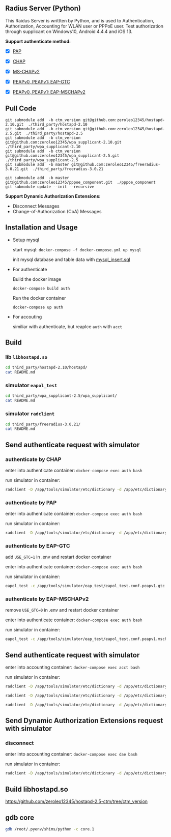 ## Radius Server (Python)

This Raidus Server is writtten by Python, and is used to Authentication, Authorization, Accounting for WLAN user or PPPoE user.
Test authorization through supplicant on Windows10, Android 4.4.4 and iOS 13.

**Support authenticate method:**

- [x] [PAP](https://tools.ietf.org/search/rfc1334)

- [x] [CHAP](https://tools.ietf.org/search/rfc1994)

- [x] [MS-CHAPv2](https://tools.ietf.org/html/rfc2759)

- [x] [PEAPv0, PEAPv1: EAP-GTC](https://tools.ietf.org/html/draft-josefsson-pppext-eap-tls-eap-05)

- [x] [PEAPv0, PEAPv1: EAP-MSCHAPv2](https://tools.ietf.org/html/draft-kamath-pppext-peapv0-00)


## Pull Code
  ```
  git submodule add  -b ctm_version git@github.com:zeroleo12345/hostapd-2.10.git  ./third_party/hostapd-2.10
  git submodule add  -b ctm_version git@github.com:zeroleo12345/hostapd-2.5.git  ./third_party/hostapd-2.5
  git submodule add  -b ctm_version git@github.com:zeroleo12345/wpa_supplicant-2.10.git  ./third_party/wpa_supplicant-2.10
  git submodule add  -b ctm_version git@github.com:zeroleo12345/wpa_supplicant-2.5.git  ./third_party/wpa_supplicant-2.5
  git submodule add  -b master git@github.com:zeroleo12345/freeradius-3.0.21.git  ./third_party/freeradius-3.0.21

  git submodule add  -b master git@github.com:zeroleo12345/pppoe_component.git  ./pppoe_component
  git submodule update --init --recursive
  ```


**Support Dynamic Authorization Extensions:**

- Disconnect Messages
- Change-of-Authorization (CoA) Messages


## Installation and Usage

- Setup mysql

  start mysql:  `docker-compose -f docker-compose.yml up mysql`

  init mysql database and table data with [mysql_insert.sql](https://github.com/zeroleo12345/radius_server_python/blob/master/data/db/mysql_insert.sql)

- For authenticate

  Build the docker image

  `docker-compose build auth`

  Run the docker container

  `docker-compose up auth`

- For accouting

  similiar with authenticate, but reaplce `auth` with `acct`


## Build

### lib `libhostapd.so`

``` bash
cd third_party/hostapd-2.10/hostapd/
cat README.md
```

### simulator `eapol_test`

``` bash
cd third_party/wpa_supplicant-2.5/wpa_supplicant/
cat README.md
```

### simulator `radclient`

``` bash
cd third_party/freeradius-3.0.21/
cat README.md
```


## Send authenticate request with simulator

### authenticate by CHAP

enter into authenticate container: `docker-compose exec auth bash`

run simulator in container:

```bash
radclient -D /app/tools/simulator/etc/dictionary -d /app/etc/dictionary 127.0.0.1:1812  auth  'testing123'  < /app/tools/simulator/radius_test/auth/chap.conf
```

### authenticate by PAP

enter into authenticate container: `docker-compose exec auth bash`

run simulator in container:

```bash
radclient -D /app/tools/simulator/etc/dictionary -d /app/etc/dictionary 127.0.0.1:1812  auth  'testing123'  < /app/tools/simulator/radius_test/auth/pap.conf
```

### authenticate by EAP-GTC

add `USE_GTC=1` in .env and restart docker container

enter into authenticate container: `docker-compose exec auth bash`

run simulator in container:

```bash
eapol_test -c /app/tools/simulator/eap_test/eapol_test.conf.peapv1.gtc -a 127.0.0.1 -p 1812 -s testing123 -r 0 -N 30:s:FF-FF-FF-FF-FF-FF -N 32:s:AC
```

### authenticate by EAP-MSCHAPv2

remove `USE_GTC=0` in .env and restart docker container

enter into authenticate container: `docker-compose exec auth bash`

run simulator in container:

```bash
eapol_test -c /app/tools/simulator/eap_test/eapol_test.conf.peapv1.mschapv2 -a 127.0.0.1 -p 1812 -s testing123 -r 0 -N 30:s:FF-FF-FF-FF-FF-FF -N 32:s:AC
```


## Send authenticate request with simulator
enter into accounting container: `docker-compose exec acct bash`

run simulator in container:

```bash
radclient -D /app/tools/simulator/etc/dictionary -d /app/etc/dictionary 127.0.0.1:1813  acct  'testing123'  < /app/tools/simulator/radius_test/acct/i.conf

radclient -D /app/tools/simulator/etc/dictionary -d /app/etc/dictionary 127.0.0.1:1813  acct  'testing123'  < /app/tools/simulator/radius_test/acct/u.conf

radclient -D /app/tools/simulator/etc/dictionary -d /app/etc/dictionary 127.0.0.1:1813  acct  'testing123'  < /app/tools/simulator/radius_test/acct/t.conf
```


## Send Dynamic Authorization Extensions request with simulator
  
### disconnect

enter into accounting container: `docker-compose exec dae bash` 

run simulator in container:

``` bash
radclient -D /app/tools/simulator/etc/dictionary -d /app/etc/dictionary 127.0.0.1:3799  disconnect  'testing123'  < /app/tools/simulator/radius_test/dae/disconnect.conf
```


## Build libhostapd.so
https://github.com/zeroleo12345/hostapd-2.5-ctm/tree/ctm_version


## gdb core
``` bash
gdb /root/.pyenv/shims/python -c core.1 
```
